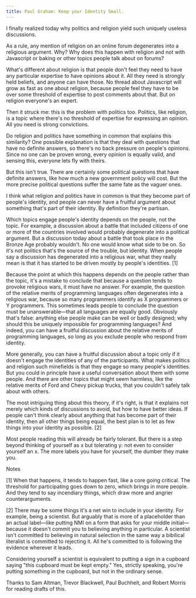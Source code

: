 ```yaml
---
title: Paul Graham: Keep your Identity Small.
---
```


I finally realized today why politics and religion yield such uniquely useless discussions.

As a rule, any mention of religion on an online forum degenerates into a religious argument. Why? Why does this happen with religion and not with Javascript or baking or other topics people talk about on forums?

What's different about religion is that people don't feel they need to have any particular expertise to have opinions about it. All they need is strongly held beliefs, and anyone can have those. No thread about Javascript will grow as fast as one about religion, because people feel they have to be over some threshold of expertise to post comments about that. But on religion everyone's an expert.

Then it struck me: this is the problem with politics too. Politics, like religion, is a topic where there's no threshold of expertise for expressing an opinion. All you need is strong convictions.

Do religion and politics have something in common that explains this similarity? One possible explanation is that they deal with questions that have no definite answers, so there's no back pressure on people's opinions. Since no one can be proven wrong, every opinion is equally valid, and sensing this, everyone lets fly with theirs.

But this isn't true. There are certainly some political questions that have definite answers, like how much a new government policy will cost. But the more precise political questions suffer the same fate as the vaguer ones.

I think what religion and politics have in common is that they become part of people's identity, and people can never have a fruitful argument about something that's part of their identity. By definition they're partisan.

Which topics engage people's identity depends on the people, not the topic. For example, a discussion about a battle that included citizens of one or more of the countries involved would probably degenerate into a political argument. But a discussion today about a battle that took place in the Bronze Age probably wouldn't. No one would know what side to be on. So it's not politics that's the source of the trouble, but identity. When people say a discussion has degenerated into a religious war, what they really mean is that it has started to be driven mostly by people's identities. [1]

Because the point at which this happens depends on the people rather than the topic, it's a mistake to conclude that because a question tends to provoke religious wars, it must have no answer. For example, the question of the relative merits of programming languages often degenerates into a religious war, because so many programmers identify as X programmers or Y programmers. This sometimes leads people to conclude the question must be unanswerable—that all languages are equally good. Obviously that's false: anything else people make can be well or badly designed; why should this be uniquely impossible for programming languages? And indeed, you can have a fruitful discussion about the relative merits of programming languages, so long as you exclude people who respond from identity.

More generally, you can have a fruitful discussion about a topic only if it doesn't engage the identities of any of the participants. What makes politics and religion such minefields is that they engage so many people's identities. But you could in principle have a useful conversation about them with some people. And there are other topics that might seem harmless, like the relative merits of Ford and Chevy pickup trucks, that you couldn't safely talk about with others.

The most intriguing thing about this theory, if it's right, is that it explains not merely which kinds of discussions to avoid, but how to have better ideas. If people can't think clearly about anything that has become part of their identity, then all other things being equal, the best plan is to let as few things into your identity as possible. [2]

Most people reading this will already be fairly tolerant. But there is a step beyond thinking of yourself as x but tolerating y: not even to consider yourself an x. The more labels you have for yourself, the dumber they make you.



Notes

[1] When that happens, it tends to happen fast, like a core going critical. The threshold for participating goes down to zero, which brings in more people. And they tend to say incendiary things, which draw more and angrier counterarguments.

[2] There may be some things it's a net win to include in your identity. For example, being a scientist. But arguably that is more of a placeholder than an actual label—like putting NMI on a form that asks for your middle initial—because it doesn't commit you to believing anything in particular. A scientist isn't committed to believing in natural selection in the same way a bibilical literalist is committed to rejecting it. All he's committed to is following the evidence wherever it leads.

Considering yourself a scientist is equivalent to putting a sign in a cupboard saying "this cupboard must be kept empty." Yes, strictly speaking, you're putting something in the cupboard, but not in the ordinary sense.

Thanks to Sam Altman, Trevor Blackwell, Paul Buchheit, and Robert Morris for reading drafts of this.